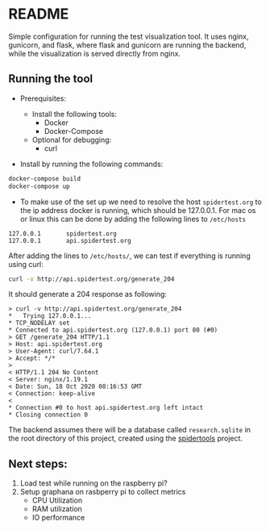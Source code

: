 # README

Simple configuration for running the test visualization tool. It uses nginx, gunicorn, and flask, where flask and gunicorn are running the backend, while the visualization is served directly from nginx.

## Running the tool

- Prerequisites:
    - Install the following tools:
        - Docker
        - Docker-Compose
    - Optional for debugging:
        - curl

- Install by running the following commands:
```bash
docker-compose build
docker-compose up
```

- To make use of the set up we need to resolve the host `spidertest.org` to the ip address docker is running, which should be 127.0.0.1.
For mac os or linux this can be done by adding the following lines to `/etc/hosts`
```
127.0.0.1       spidertest.org
127.0.0.1       api.spidertest.org
```

After adding the lines to `/etc/hosts/`, we can test if everything is running using curl:
```bash
curl -v http://api.spidertest.org/generate_204
```

It should generate a 204 response as following:
```
> curl -v http://api.spidertest.org/generate_204
*   Trying 127.0.0.1...
* TCP_NODELAY set
* Connected to api.spidertest.org (127.0.0.1) port 80 (#0)
> GET /generate_204 HTTP/1.1
> Host: api.spidertest.org
> User-Agent: curl/7.64.1
> Accept: */*
>
< HTTP/1.1 204 No Content
< Server: nginx/1.19.1
< Date: Sun, 18 Oct 2020 08:16:53 GMT
< Connection: keep-alive
<
* Connection #0 to host api.spidertest.org left intact
* Closing connection 0
```

The backend assumes there will be a database called `research.sqlite` in the root directory of this project, created using the [spidertools](https://github.com/kajdreef/spidertools) project.

## Next steps:
1. Load test while running on the raspberry pi?
2. Setup graphana on rasbperry pi to collect metrics
    - CPU Utilization
    - RAM utilization
    - IO performance